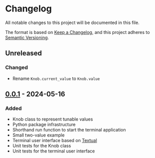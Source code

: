 # Changelog

All notable changes to this project will be documented in this file.

The format is based on [Keep a Changelog](https://keepachangelog.com/en/1.0.0/), and this project adheres to [Semantic Versioning](https://semver.org/spec/v2.0.0.html).

## Unreleased

### Changed

- Rename ``Knob.current_value`` to ``Knob.value``

## [0.0.1] - 2024-05-16

### Added

- Knob class to represent tunable values
- Python package infrastructure
- Shorthand run function to start the terminal application
- Small two-value example
- Terminal user interface based on [Textual](https://textual.textualize.io/)
- Unit tests for the Knob class
- Unit tests for the terminal user interface

[unreleased]: https://github.com/qpsolvers/qpsolvers/compare/v0.0.1...HEAD
[0.0.1]: https://github.com/qpsolvers/qpsolvers/releases/tag/v0.0.1
